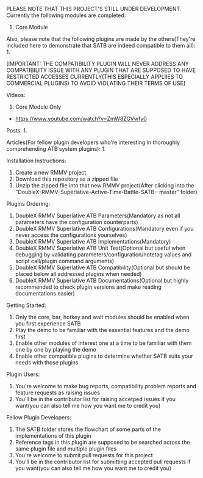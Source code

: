 PLEASE NOTE THAT THIS PROJECT'S STILL UNDER DEVELOPMENT. Currently the following modules are completed:
1. Core Module

Also, please note that the following plugins are made by the others(They're included here to demonstrate that SATB are indeed compatible to them all):
1. 

[IMPORTANT: THE COMPATIBILITY PLUGIN WILL NEVER ADDRESS ANY COMPATIBILITY ISSUE WITH ANY PLUGIN THAT ARE SUPPOSED TO HAVE RESTRICTED ACCESSES CURRENTLY(THIS ESPECIALLY APPLIIES TO COMMERCIAL PLUGINS) TO AVOID VIOLATING THEIR TERMS OF USE]

Videos:
1. Core Module Only
- https://www.youtube.com/watch?v=ZmW8ZGVwfy0

Posts:
1. 

Articles(For fellow plugin developers who're interesting in thoroughly comprehending ATB system plugins):
1. 

Installation Instructions:
1. Create a new RMMV project
2. Download this repository as a zipped file
3. Unzip the zipped file into that new RMMV project(After clicking into the "DoubleX-RMMV-Superlative-Active-Time-Battle-SATB--master" folder)

Plugins Ordering:
1. DoubleX RMMV Superlative ATB Parameters(Mandatory as not all parameters have the configuration counterparts)
2. DoubleX RMMV Superlative ATB Configurations(Mandatory even if you never access the configurations yourselves)
3. DoubleX RMMV Superlative ATB Implementations(Mandatory)
4. DoubleX RMMV Superlative ATB Unit Test(Optional but useful when debugging by validating parameters/configuration/notetag values and script call/plugin command arguments)
5. DoubleX RMMV Superlative ATB Compatibility(Optional but should be placed below all addressed plugins when needed)
6. DoubleX RMMV Superlative ATB Documentations(Optional but highly recommended to check plugin versions and make reading documentations easier)

Getting Started:
1. Only the core, bar, hotkey and wait modules should be enabled when you first experience SATB
2. Play the demo to be familiar with the essential features and the demo first
3. Enable other modules of interest one at a time to be familiar with them one by one by playing the demo
4. Enable other compatible plugins to determine whether SATB suits your needs with those plugins

Plugin Users:
1. You're welcome to make bug reports, compatibility problem reports and feature requests as raising issues
2. You'll be in the contributor list for raising accetped issues if you want(you can also tell me how you want me to credit you)

Fellow Plugin Developers:
1. The SATB folder stores the flowchart of some parts of the implementations of this plugin
2. Reference tags in this plugin are supposed to be searched across the same plugin file and multiple plugin files
4. You're welcome to submit pull requests for this project
5. You'll be in the contributor list for submitting accepted pull requests if you want(you can also tell me how you want me to credit you)
